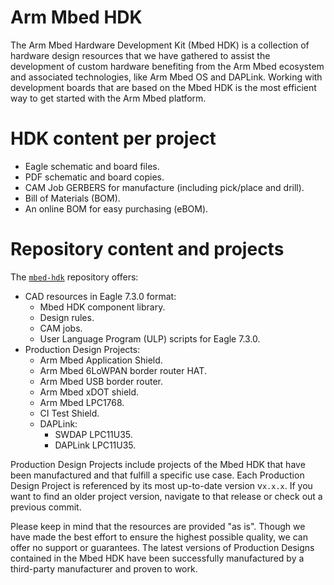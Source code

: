 # Arm Mbed HDK

The Arm Mbed Hardware Development Kit (Mbed HDK) is a collection of hardware design resources that we have gathered to assist the development of custom hardware benefiting from the Arm Mbed ecosystem and associated technologies, like Arm Mbed OS and DAPLink. Working with development boards that are based on the Mbed HDK is the most efficient way to get started with the Arm Mbed platform.

# HDK content per project

- Eagle schematic and board files.
- PDF schematic and board copies.
- CAM Job GERBERS for manufacture (including pick/place and drill).
- Bill of Materials (BOM).
- An online BOM for easy purchasing (eBOM).

# Repository content and projects

The [`mbed-hdk`](https://github.com/ARMmbed/mbed-hdk) repository offers:

- CAD resources in Eagle 7.3.0 format:
    - Mbed HDK component library.
    - Design rules.
    - CAM jobs.
    - User Language Program (ULP) scripts for Eagle 7.3.0.
- Production Design Projects:
    - Arm Mbed Application Shield.
    - Arm Mbed 6LoWPAN border router HAT.
    - Arm Mbed USB border router.
    - Arm Mbed xDOT shield.
    - Arm Mbed LPC1768.
    - CI Test Shield.
    - DAPLink:
       - SWDAP LPC11U35.
       - DAPLink LPC11U35.

Production Design Projects include projects of the Mbed HDK that have been manufactured and that fulfill a specific use case. Each Production Design Project is referenced by its most up-to-date version v`x.x.x`. If you want to find an older project version, navigate to that release or check out a previous commit.

Please keep in mind that the resources are provided "as is". Though we have made the best effort to ensure the highest possible quality, we can offer no support or guarantees. The latest versions of Production Designs contained in the Mbed HDK have been successfully manufactured by a third-party manufacturer and proven to work.
